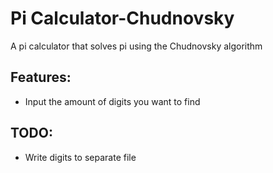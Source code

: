 # Pi Calculator-Chudnovsky
A pi calculator that solves pi using the Chudnovsky algorithm
## Features:
- Input the amount of digits you want to find
## TODO:
- Write digits to separate file
